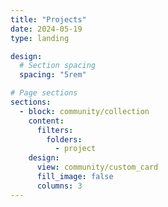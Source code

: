 ```yaml
---
title: "Projects"
date: 2024-05-19
type: landing

design:
  # Section spacing
  spacing: "5rem"

# Page sections
sections:
  - block: community/collection
    content:
      filters:
        folders:
          - project
    design:
      view: community/custom_card
      fill_image: false
      columns: 3
---
```

